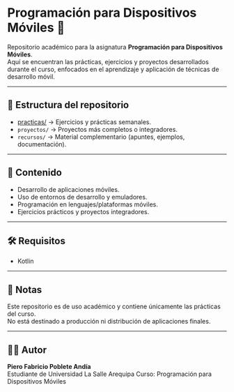 # Programación para Dispositivos Móviles 📱

Repositorio académico para la asignatura **Programación para Dispositivos Móviles**.  
Aquí se encuentran las prácticas, ejercicios y proyectos desarrollados durante el curso, enfocados en el aprendizaje y aplicación de técnicas de desarrollo móvil.

---

## 📂 Estructura del repositorio
- [practicas/](./practicas/) → Ejercicios y prácticas semanales.
- `proyectos/` → Proyectos más completos o integradores.
- `recursos/` → Material complementario (apuntes, ejemplos, documentación).

---

## 🚀 Contenido
- Desarrollo de aplicaciones móviles.
- Uso de entornos de desarrollo y emuladores.
- Programación en lenguajes/plataformas móviles.
- Ejercicios prácticos y proyectos integradores.

---

## 🛠️ Requisitos
- Kotlin

---

## 📌 Notas
Este repositorio es de uso académico y contiene únicamente las prácticas del curso.  
No está destinado a producción ni distribución de aplicaciones finales.

---

## 👨‍💻 Autor
**Piero Fabricio Poblete Andía**  
Estudiante de Universidad La Salle Arequipa
Curso: Programación para Dispositivos Móviles
